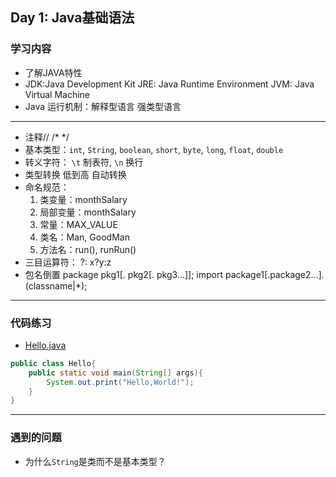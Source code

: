 ## Day 1: Java基础语法
### 学习内容
- 了解JAVA特性
- JDK:Java Development Kit JRE: Java Runtime Environment JVM: Java Virtual Machine
- Java 运行机制：解释型语言 强类型语言
---
- 注释// /* */  
- 基本类型：`int`, `String`, `boolean`, `short`, `byte`, `long`, `float`, `double`
- 转义字符： 
  `\t`  制表符, `\n`  换行
- 类型转换 低到高 自动转换
- 命名规范：
  1. 类变量：monthSalary
  2. 局部变量：monthSalary
  3. 常量：MAX_VALUE
  4. 类名：Man, GoodMan
  5. 方法名：run(), runRun()
- 三目运算符： ?:  x?y:z
- 包名倒置 package pkg1[. pkg2[. pkg3...]];  import package1[.package2...].(classname|*);


---
### 代码练习
- [Hello.java](./code/Day1/Hello.java)
```java
public class Hello{
    public static void main(String[] args){
        System.out.print("Hello,World!");
    }
}
```
---
### 遇到的问题
- 为什么`String`是类而不是基本类型？
